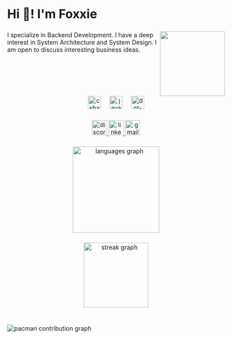 <h1 align="left">Hi 👋! I'm Foxxie</h1>

###

<img align="right" height="150" src="https://media.giphy.com/media/v1.Y2lkPTc5MGI3NjExMzNjZGF1OGpseTVzeXdldjRpbm43b2o1ZDd3c2tsNzlobXBzcThsNCZlcD12MV9naWZzX3NlYXJjaCZjdD1n/HteV6g0QTNxp6/giphy.gif"  />

###

<p align="left">I specialize in Backend Development. I have a deep interest in System Architecture and System Design. I am open to discuss interesting business ideas.</p>

###

<br clear="both">

<div align="center">
  <img src="https://cdn.jsdelivr.net/gh/devicons/devicon/icons/csharp/csharp-original.svg" height="30" alt="csharp logo"  />
  <img width="12" />
  <img src="https://cdn.jsdelivr.net/gh/devicons/devicon/icons/java/java-original.svg" height="30" alt="java logo"  />
  <img width="12" />
  <img src="https://cdn.jsdelivr.net/gh/devicons/devicon/icons/dot-net/dot-net-original.svg" height="30" alt="dot-net logo"  />
</div>

###

<div align="center">
  <a href="https://discord.com/channels/@me" target="_blank">
    <img src="https://img.shields.io/static/v1?message=foxxie_911&logo=discord&label=&color=7289DA&logoColor=white&labelColor=&style=for-the-badge" height="35" alt="discord logo"  />
  </a>
  <a href="https://www.linkedin.com/in/foxxie911/" target="_blank">
    <img src="https://img.shields.io/static/v1?message=LinkedIn&logo=linkedin&label=&color=0077B5&logoColor=white&labelColor=&style=for-the-badge" height="35" alt="linkedin logo"  />
  </a>
  <a href="foxxie911.dev@proton.me" target="_blank">
    <img src="https://img.shields.io/static/v1?message=ProtonMail&logo=gmail&label=&color=7565fa&logoColor=white&labelColor=&style=for-the-badge" height="35" alt="gmail logo"  />
  </a>
</div>

###

<div align="center">
  <img src="https://github-readme-stats.vercel.app/api/top-langs?username=foxxie911&locale=en&hide_title=true&layout=compact&card_width=320&langs_count=10&theme=dracula&hide_border=true&order=2" height="200" alt="languages graph"  />
</div>

###

<div align="center">
  <img src="https://streak-stats.demolab.com?user=foxxie911&locale=en&mode=weekly&theme=dracula&hide_border=true&border_radius=20&order=3" height="150" alt="streak graph"  />
</div>

###

<br clear="both">

<picture>
  <source media="(prefers-color-scheme: dark)" srcset="https://raw.githubusercontent.com/foxxie911/foxxie911/output/pacman-contribution-graph-dark.svg">
  <source media="(prefers-color-scheme: light)" srcset="https://raw.githubusercontent.com/foxxie911/foxxie911/output/pacman-contribution-graph.svg">
  <img alt="pacman contribution graph" src="https://raw.githubusercontent.com/foxxie911/foxxie911/output/pacman-contribution-graph.svg">
</picture>

###
